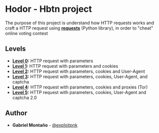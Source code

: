 # Hodor - Hbtn project

The purpose of this project is understand how HTTP requests works and craft a HTTP request using **[requests](https://2.python-requests.org/en/master/)** (Python library), in order to "cheat" online voting contest


## Levels

* **[Level 0](https://github.com/blucoder206/hodor/tree/master/level_0):**  HTTP request with parameters
* **[Level 1](https://github.com/blucoder206/hodor/tree/master/level_1):** HTTP request with parameters and cookies
* **[Level 2](https://github.com/blucoder206/hodor/tree/master/level_2):** HTTP request with parameters, cookies and User-Agent
* **[Level 3](https://github.com/blucoder206/hodor/tree/master/level_3):** HTTP request with parameters, cookies, User-Agent, and captcha
* **[Level 4](https://github.com/blucoder206/hodor/tree/master/level_4):** HTTP request with parameters, cookies and proxies (Tor)
* **[Level 5](https://github.com/blucoder206/hodor/tree/master/level_5):** HTTP request with parameters, cookies, User-Agent and captcha 2.0

## Author

* **Gabriel Montaño** - [@exploitpnk](https://twitter.com/exploitpnk)
